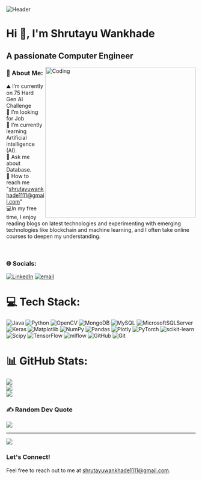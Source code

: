 ![Header](https://github.com/user-attachments/assets/88adc2d2-62ba-4a5e-bc96-a73d44c443dc) 

<h1 aling="centre"> Hi 👋, I'm Shrutayu Wankhade</h1> 
<h2 align="centre"> A passionate Computer Engineer</h2>
<img align="right" alt="Coding" width="400" src="https://media2.giphy.com/media/v1.Y2lkPTc5MGI3NjExdWw0NmJwMG5rYnNkZmZuZ3NndzVsdHRyNnQ3M2s2d3U0YW9ybXA5NCZlcD12MV9pbnRlcm5hbF9naWZfYnlfaWQmY3Q9Zw/qgQUggAC3Pfv687qPC/giphy.gif">

### 💫 About Me:

⛰️ I’m currently on 75 Hard Gen AI Challenge<br>
🤝 I’m looking for Job<br>
🌱 I’m currently learning Artificial intelligence (AI).<br>
💬 Ask me about Database.<br>
📮 How to reach me "shrutayuwankhade1111@gmail.com"<br>
💻In my free time, I enjoy reading blogs on latest technologies and experimenting with emerging technologies like blockchain and machine learning, and I often take online courses to deepen my understanding.<br>

<br>

### 🌐 Socials:
[![LinkedIn](https://img.shields.io/badge/LinkedIn-%230077B5.svg?logo=linkedin&logoColor=white)](https://www.linkedin.com/in/shrutayu-wankhade-515615288) [![email](https://img.shields.io/badge/Email-D14836?logo=gmail&logoColor=white)](mailto:shrutayuwankhade202@nhitm.ac.in) 

# 💻 Tech Stack:
![Java](https://img.shields.io/badge/java-%23ED8B00.svg?style=for-the-badge&logo=openjdk&logoColor=white) ![Python](https://img.shields.io/badge/python-3670A0?style=for-the-badge&logo=python&logoColor=ffdd54) ![OpenCV](https://img.shields.io/badge/opencv-%23white.svg?style=for-the-badge&logo=opencv&logoColor=white) ![MongoDB](https://img.shields.io/badge/MongoDB-%234ea94b.svg?style=for-the-badge&logo=mongodb&logoColor=white) ![MySQL](https://img.shields.io/badge/mysql-4479A1.svg?style=for-the-badge&logo=mysql&logoColor=white) ![MicrosoftSQLServer](https://img.shields.io/badge/Microsoft%20SQL%20Server-CC2927?style=for-the-badge&logo=microsoft%20sql%20server&logoColor=white) ![Keras](https://img.shields.io/badge/Keras-%23D00000.svg?style=for-the-badge&logo=Keras&logoColor=white) ![Matplotlib](https://img.shields.io/badge/Matplotlib-%23ffffff.svg?style=for-the-badge&logo=Matplotlib&logoColor=black) ![NumPy](https://img.shields.io/badge/numpy-%23013243.svg?style=for-the-badge&logo=numpy&logoColor=white) ![Pandas](https://img.shields.io/badge/pandas-%23150458.svg?style=for-the-badge&logo=pandas&logoColor=white) ![Plotly](https://img.shields.io/badge/Plotly-%233F4F75.svg?style=for-the-badge&logo=plotly&logoColor=white) ![PyTorch](https://img.shields.io/badge/PyTorch-%23EE4C2C.svg?style=for-the-badge&logo=PyTorch&logoColor=white) ![scikit-learn](https://img.shields.io/badge/scikit--learn-%23F7931E.svg?style=for-the-badge&logo=scikit-learn&logoColor=white) ![Scipy](https://img.shields.io/badge/SciPy-%230C55A5.svg?style=for-the-badge&logo=scipy&logoColor=%white) ![TensorFlow](https://img.shields.io/badge/TensorFlow-%23FF6F00.svg?style=for-the-badge&logo=TensorFlow&logoColor=white) ![mlflow](https://img.shields.io/badge/mlflow-%23d9ead3.svg?style=for-the-badge&logo=numpy&logoColor=blue) ![GitHub](https://img.shields.io/badge/github-%23121011.svg?style=for-the-badge&logo=github&logoColor=white) ![Git](https://img.shields.io/badge/git-%23F05033.svg?style=for-the-badge&logo=git&logoColor=white)

# 📊 GitHub Stats:
![](https://github-readme-stats.vercel.app/api?username=LinguaByte1111&theme=dark&hide_border=false&include_all_commits=true&count_private=false)<br/>
![](https://nirzak-streak-stats.vercel.app/?user=LinguaByte1111&theme=dark&hide_border=false)<br/>
![](https://github-readme-stats.vercel.app/api/top-langs/?username=LinguaByte1111&theme=dark&hide_border=false&include_all_commits=true&count_private=false&layout=compact)

### ✍️ Random Dev Quote
![](https://quotes-github-readme.vercel.app/api?type=horizontal&theme=tokyonight)

---
[![](https://visitcount.itsvg.in/api?id=LinguaByte1111&icon=0&color=0)](https://visitcount.itsvg.in)

### Let's Connect!
Feel free to reach out to me at shrutayuwankhade1111@gmail.com.

